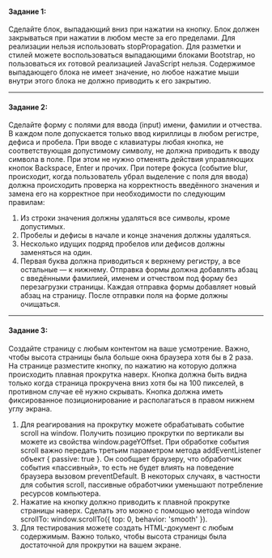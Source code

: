 #### Задание 1: ####
Сделайте блок, выпадающий вниз при нажатии на кнопку. Блок должен закрываться при нажатии в любом месте за его пределами. Для реализации нельзя использовать stopPropagation. Для разметки и стилей можете воспользоваться выпадающими блоками Bootstrap, но пользоваться их готовой реализацией JavaScript нельзя. Содержимое выпадающего блока не имеет значение, но любое нажатие мыши внутри этого блока не должно приводить к его закрытию.

---

#### Задание 2: ####
Сделайте форму с полями для ввода (input) имени, фамилии и отчества. В каждом поле допускается только ввод кириллицы в любом регистре, дефиса и пробела. При вводе с клавиатуры любая кнопка, не соответствующая допустимому символу, не должна приводить к вводу символа в поле. При этом не нужно отменять действия управляющих кнопок Backspace, Enter и прочих.
При потере фокуса (событие blur, происходит, когда пользователь убрал выделение с поля для ввода) должна происходить проверка на корректность введённого значения и замена его на корректное при необходимости по следующим правилам:
1. Из строки значения должны удаляться все символы, кроме допустимых.  
2. Пробелы и дефисы в начале и конце значения должны удаляться.
3. Несколько идущих подряд пробелов или дефисов должны заменяться на один.
4. Первая буква должна приводиться к верхнему регистру, а все остальные — к нижнему.
Отправка формы должна добавлять абзац с введёнными фамилией, именем и отчеством под форму без перезагрузки страницы. Каждая отправка формы добавляет новый абзац на страницу. После отправки поля на форме должны очищаться.

---

#### Задание 3: ####
Создайте страницу с любым контентом на ваше усмотрение. Важно, чтобы высота страницы была больше окна браузера хотя бы в 2 раза. На странице разместите кнопку, по нажатию на которую должна происходить плавная прокрутка наверх. Кнопка должна быть видна только когда страница прокручена вниз хотя бы на 100 пикселей, в противном случае её нужно скрывать. Кнопка должна иметь фиксированное позиционирование и располагаться в правом нижнем углу экрана.
1. Для реагирования на прокрутку можете обрабатывать событие scroll на window. Получить позицию прокрутки по вертикали вы можете из свойства window.pageYOffset. При обработке события scroll важно передать третьим параметром метода addEventListener объект { passive: true }. Он сообщает браузеру, что обработчик события «пассивный», то есть не будет влиять на поведение браузера вызовом preventDefault. В некоторых случаях, в частности для события scroll, пассивные обработчики уменьшают потребление ресурсов компьютера.
2. Нажатие на кнопку должно приводить к плавной прокрутке страницы наверх. Сделать это можно с помощью метода window scrollTo: window.scrollTo({ top: 0, behavior: 'smooth' }).
3. Для тестирования можете создать HTML-документ с любым содержимым. Важно только, чтобы высота страницы была достаточной для прокрутки на вашем экране.
